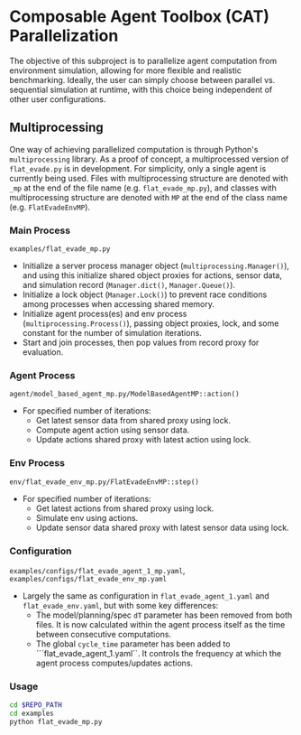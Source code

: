 # Composable Agent Toolbox (CAT) Parallelization
The objective of this subproject is to parallelize agent computation from environment simulation, allowing for more flexible and realistic benchmarking. Ideally, the user can simply choose between parallel vs. sequential simulation at runtime, with this choice being independent of other user configurations.

## Multiprocessing
One way of achieving parallelized computation is through Python's ```multiprocessing``` library. As a proof of concept, a multiprocessed version of ```flat_evade.py``` is in development. For simplicity, only a single agent is currently being used. Files with multiprocessing structure are denoted with ```_mp``` at the end of the file name (e.g. ```flat_evade_mp.py```), and classes with multiprocessing structure are denoted with ```MP``` at the end of the class name (e.g. ```FlatEvadeEnvMP```).

### Main Process 
```examples/flat_evade_mp.py```
- Initialize a server process manager object (```multiprocessing.Manager()```), and using this initialize shared object proxies for actions, sensor data, and simulation record (```Manager.dict()```, ```Manager.Queue()```).
- Initialize a lock object (```Manager.Lock()```) to prevent race conditions among processes when accessing shared memory.
- Initialize agent process(es) and env process (```multiprocessing.Process()```), passing object proxies, lock, and some constant for the number of simulation iterations.
- Start and join processes, then pop values from record proxy for evaluation.

### Agent Process 
```agent/model_based_agent_mp.py/ModelBasedAgentMP::action()```
- For specified number of iterations:
  - Get latest sensor data from shared proxy using lock.
  - Compute agent action using sensor data.
  - Update actions shared proxy with latest action using lock.

### Env Process 
```env/flat_evade_env_mp.py/FlatEvadeEnvMP::step()```
- For specified number of iterations:
  - Get latest actions from shared proxy using lock.
  - Simulate env using actions.
  - Update sensor data shared proxy with latest sensor data using lock.

### Configuration 
```examples/configs/flat_evade_agent_1_mp.yaml```, ```examples/configs/flat_evade_env_mp.yaml```
- Largely the same as configuration in ```flat_evade_agent_1.yaml``` and ```flat_evade_env.yaml```, but with some key differences:
  - The model/planning/spec ```dT``` parameter has been removed from both files. It is now calculated within the agent process itself as the time between consecutive computations.
  - The global ```cycle_time``` parameter has been added to ```flat_evade_agent_1.yaml``. It controls the frequency at which the agent process computes/updates actions.

### Usage
```bash
cd $REPO_PATH
cd examples
python flat_evade_mp.py
```
